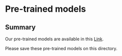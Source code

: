 # Pre-trained models

## Summary
Our pre-trained models are available in this [Link](https://drive.google.com/drive/folders/1tTD-cKKEgBjacCi4ZJ6bRYOv6FsjtGt_?usp=sharing).

Please save these pre-trained models on this directory.
